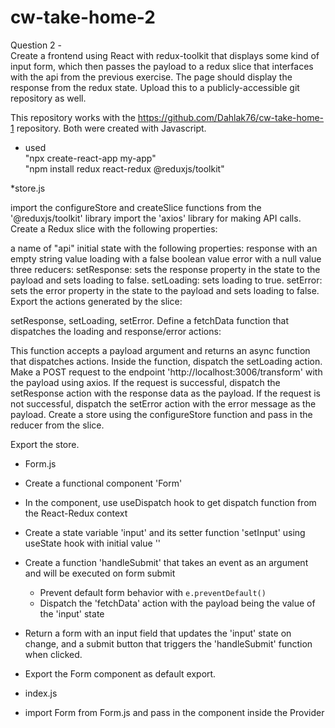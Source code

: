 # cw-take-home-2  

Question 2 -  
Create a frontend using React with redux-toolkit that displays some kind of input form, which then passes the payload to a redux slice that interfaces with the api from the previous exercise. The page should display the response from the redux state. Upload this to a publicly-accessible git repository as well. 

This repository works with the https://github.com/Dahlak76/cw-take-home-1 repository. Both were created with Javascript.  
- used   
"npx create-react-app my-app"  
"npm install redux react-redux @reduxjs/toolkit"  

*store.js  

import the configureStore and createSlice functions from the '@reduxjs/toolkit' library
import the 'axios' library for making API calls.
Create a Redux slice with the following properties:

a name of "api"
initial state with the following properties:
response with an empty string value
loading with a false boolean value
error with a null value
three reducers:
setResponse: sets the response property in the state to the payload and sets loading to false.
setLoading: sets loading to true.
setError: sets the error property in the state to the payload and sets loading to false.
Export the actions generated by the slice:

setResponse, setLoading, setError.
Define a fetchData function that dispatches the loading and response/error actions:

This function accepts a payload argument and returns an async function that dispatches actions.
Inside the function, dispatch the setLoading action.
Make a POST request to the endpoint 'http://localhost:3006/transform' with the payload using axios.
If the request is successful, dispatch the setResponse action with the response data as the payload.
If the request is not successful, dispatch the setError action with the error message as the payload.
Create a store using the configureStore function and pass in the reducer from the slice.

Export the store.  

* Form.js  
- Create a functional component 'Form'
- In the component, use useDispatch hook to get dispatch function from the React-Redux context
- Create a state variable 'input' and its setter function 'setInput' using useState hook with initial value ''
- Create a function 'handleSubmit' that takes an event as an argument and will be executed on form submit
  - Prevent default form behavior with `e.preventDefault()`
  - Dispatch the 'fetchData' action with the payload being the value of the 'input' state
- Return a form with an input field that updates the 'input' state on change, and a submit button that triggers the 'handleSubmit' function when clicked.

- Export the Form component as default export.  
  
* index.js  
- import Form from Form.js and pass in the component inside the Provider  